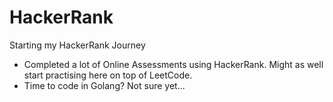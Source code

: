 # HackerRank

Starting my HackerRank Journey

- Completed a lot of Online Assessments using HackerRank. Might as well start practising here on top of LeetCode.
- Time to code in Golang? Not sure yet...
